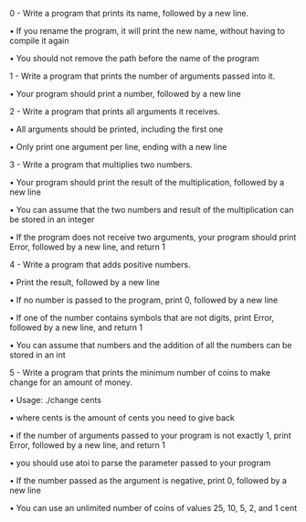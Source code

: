 0 - Write a program that prints its name, followed by a new line.

•	If you rename the program, it will print the new name, without having to compile it again

•	You should not remove the path before the name of the program

1 - Write a program that prints the number of arguments passed into it.

•	Your program should print a number, followed by a new line

2 - Write a program that prints all arguments it receives.

•	All arguments should be printed, including the first one

•	Only print one argument per line, ending with a new line

3 - Write a program that multiplies two numbers.

•	Your program should print the result of the multiplication, followed by a new line

•	You can assume that the two numbers and result of the multiplication can be stored in an integer

•	If the program does not receive two arguments, your program should print Error, followed by a new line, and return 1

4 - Write a program that adds positive numbers.

•	Print the result, followed by a new line

•	If no number is passed to the program, print 0, followed by a new line

•	If one of the number contains symbols that are not digits, print Error, followed by a new line, and return 1

•	You can assume that numbers and the addition of all the numbers can be stored in an int

5 - Write a program that prints the minimum number of coins to make change for an amount of money.

•	Usage: ./change cents

•	where cents is the amount of cents you need to give back

•	if the number of arguments passed to your program is not exactly 1, print Error, followed by a new line, and return 1

•	you should use atoi to parse the parameter passed to your program

•	If the number passed as the argument is negative, print 0, followed by a new line

•	You can use an unlimited number of coins of values 25, 10, 5, 2, and 1 cent

